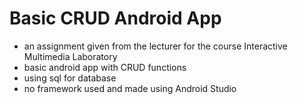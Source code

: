 # Basic CRUD Android App
- an assignment given from the lecturer for the course Interactive Multimedia Laboratory
- basic android app with CRUD functions 
- using sql for database
- no framework used and made using Android Studio
